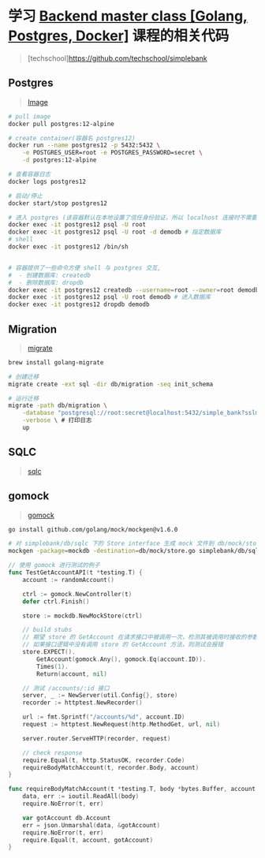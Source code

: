 # 学习 [Backend master class [Golang, Postgres, Docker]](https://www.youtube.com/playlist?list=PLy_6D98if3ULEtXtNSY_2qN21VCKgoQAE) 课程的相关代码
> [techschool]https://github.com/techschool/simplebank

## Postgres
> [Image](https://hub.docker.com/_/postgres)

```bash
# pull image
docker pull postgres:12-alpine

# create container(容器名 postgres12)
docker run --name postgres12 -p 5432:5432 \
    -e POSTGRES_USER=root -e POSTGRES_PASSWORD=secret \
    -d postgres:12-alpine

# 查看容器日志
docker logs postgres12

# 启动/停止
docker start/stop postgres12
```
```bash
# 进入 postgres (该容器默认在本地设置了信任身份验证，所以 localhost 连接时不需要密码)
docker exec -it postgres12 psql -U root
docker exec -it postgres12 psql -U root -d demodb # 指定数据库
# shell
docker exec -it postgres12 /bin/sh


# 容器提供了一些命令方便 shell 与 postgres 交互,
#  - 创建数据库: createdb
#  - 删除数据库: dropdb
docker exec -it postgres12 createdb --username=root --owner=root demodb
docker exec -it postgres12 psql -U root demodb # 进入数据库
docker exec -it postgres12 dropdb demodb
```

## Migration
> [migrate](https://github.com/golang-migrate/migrate)

```bash
brew install golang-migrate
```
```bash
# 创建迁移
migrate create -ext sql -dir db/migration -seq init_schema

# 运行迁移
migrate -path db/migration \
    -database "postgresql://root:secret@localhost:5432/simple_bank?sslmode=disable" \
    -verbose \ # 打印日志
    up
```

## SQLC
> [sqlc](https://github.com/kyleconroy/sqlc)


## gomock
> [gomock](https://github.com/golang/mock)

```bash
go install github.com/golang/mock/mockgen@v1.6.0

# 对 simplebank/db/sqlc 下的 Store interface 生成 mock 文件到 db/mock/store.go 文件中，并指定包名为 mockdb
mockgen -package=mockdb -destination=db/mock/store.go simplebank/db/sqlc Store
```

```go
// 使用 gomock 进行测试的例子
func TestGetAccountAPI(t *testing.T) {
	account := randomAccount()

	ctrl := gomock.NewController(t)
	defer ctrl.Finish()

	store := mockdb.NewMockStore(ctrl)

	// build stubs
	// 期望 store 的 GetAccount 在请求接口中被调用一次，检测其被调用时接收的参数和 mock 返回值
	// 如果接口逻辑中没有调用 store 的 GetAccount 方法，则测试会报错
	store.EXPECT().
		GetAccount(gomock.Any(), gomock.Eq(account.ID)).
		Times(1).
		Return(account, nil)

	// 测试 /accounts/:id 接口
	server, _ := NewServer(util.Config{}, store)
	recorder := httptest.NewRecorder()

	url := fmt.Sprintf("/accounts/%d", account.ID)
	request := httptest.NewRequest(http.MethodGet, url, nil)

	server.router.ServeHTTP(recorder, request)

	// check response
	require.Equal(t, http.StatusOK, recorder.Code)
	requireBodyMatchAccount(t, recorder.Body, account)
}

func requireBodyMatchAccount(t *testing.T, body *bytes.Buffer, account db.Account) {
	data, err := ioutil.ReadAll(body)
	require.NoError(t, err)

	var gotAccount db.Account
	err = json.Unmarshal(data, &gotAccount)
	require.NoError(t, err)
	require.Equal(t, account, gotAccount)
}
```